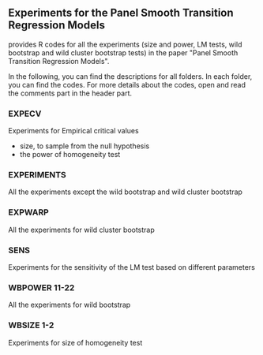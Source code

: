 <!-- README.md is generated from README.Rmd. Please edit that file -->
Experiments for the Panel Smooth Transition Regression Models
-------------------------------------------------------------

provides R codes for all the experiments (size and power, LM tests, wild bootstrap and wild cluster bootstrap tests) in the paper "Panel Smooth Transition Regression Models".

In the following, you can find the descriptions for all folders. In each folder, you can find the codes. For more details about the codes, open and read the comments part in the header part.

### EXPECV

Experiments for Empirical critical values

-   size, to sample from the null hypothesis
-   the power of homogeneity test

### EXPERIMENTS

All the experiments except the wild bootstrap and wild cluster bootstrap

### EXPWARP

All the experiments for wild cluster bootstrap

### SENS

Experiments for the sensitivity of the LM test based on different parameters

### WBPOWER 11-22

All the experiments for wild bootstrap

### WBSIZE 1-2

Experiments for size of homogeneity test
